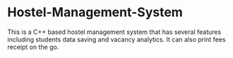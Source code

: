 # Hostel-Management-System
This is a C++ based hostel management system that has several features including students data saving and vacancy analytics. It can also print fees receipt on the go.
